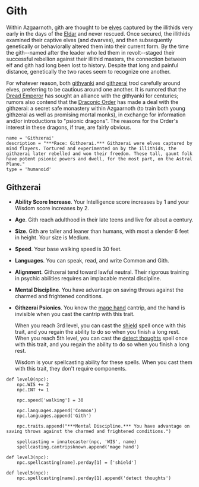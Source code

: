 # Gith
Within Azgaarnoth, gith are thought to be [elves](Elves/index.md) captured by the illithids very early in the days of the [Eldar](../History/Eldar.md) and never rescued. Once secured, the illithids examined their captive elves (and dwarves), and then subsequently genetically or behaviorally altered them into their current form. By the time the gith--named after the leader who led them in revolt--staged their successful rebellion against their illithid masters, the connection between elf and gith had long been lost to history. Despite that long and painful distance, genetically the two races seem to recognize one another. 

For whatever reason, both [githyanki](../Creatures/Githyanki.md) and [githzerai](../Creatures/Githzerai.md) trod carefully around elves, preferring to be cautious around one another. It is rumored that the [Dread Emperor](../People/DreadEmperor.md) has sought an alliance with the githyanki for centuries; rumors also contend that the [Draconic Order](../Organizations/MilitantOrders/DraconicOrder/index.md) has made a deal with the githzerai: a secret safe monastery within Azgaarnoth (to train both young githzerai as well as promising mortal monks), in exchange for information and/or introductions to "psionic dragons". The reasons for the Order's interest in these dragons, if true, are fairly obvious.

```
name = 'Githzerai'
description = "***Race: Githzerai.*** Githzerai were elves captured by mind flayers. Tortured and experimented on by the illithids, the githzerai later rebelled and won their freedom. These tall, gaunt folk have potent psionic powers and dwell, for the most part, on the Astral Plane."
type = 'humanoid'
```

## Githzerai
* **Ability Score Increase**. Your Intelligence score increases by 1 and your Wisdom score increases by 2.

* **Age**. Gith reach adulthood in their late teens and live for about a century.

* **Size**. Gith are taller and leaner than humans, with most a slender 6 feet in height. Your size is Medium.

* **Speed**. Your base walking speed is 30 feet.

* **Languages**. You can speak, read, and write Common and Gith.

* **Alignment**. Githzerai tend toward lawful neutral. Their rigorous training in psychic abilities requires an implacable mental discipline.

* **Mental Discipline**. You have advantage on saving throws against the charmed and frightened conditions.

* **Githzerai Psionics**. You know the [mage hand](../Magic/Spells/mage-hand.md) cantrip, and the hand is invisible when you cast the cantrip with this trait.

  When you reach 3rd level, you can cast the [shield](../Magic/Spells/shield.md) spell once with this trait, and you regain the ability to do so when you finish a long rest. When you reach 5th level, you can cast the [detect thoughts](../Magic/Spells/detect-thoughts.md) spell once with this trait, and you regain the ability to do so when you finish a long rest.

  Wisdom is your spellcasting ability for these spells. When you cast them with this trait, they don't require components.

```
def level0(npc):
    npc.WIS += 2
    npc.INT += 1
    
    npc.speed['walking'] = 30

    npc.languages.append('Common')
    npc.languages.append('Gith')

    npc.traits.append("***Mental Discipline.*** You have advantage on saving throws against the charmed and frightened conditions.")

    spellcasting = innatecaster(npc, 'WIS', name)
    spellcasting.cantripsknown.append('mage hand')

def level3(npc):
    npc.spellcasting[name].perday[1] = ['shield']

def level5(npc):
    npc.spellcasting[name].perday[1].append('detect thoughts')
```
